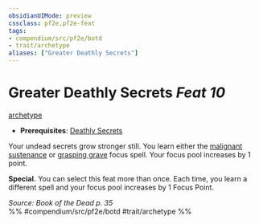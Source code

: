 ```yaml
---
obsidianUIMode: preview
cssclass: pf2e,pf2e-feat
tags:
- compendium/src/pf2e/botd
- trait/archetype
aliases: ["Greater Deathly Secrets"]
---
```

# Greater Deathly Secrets  *Feat 10*  
[archetype](rules/traits/archetype.md "Archetype Feat Trait")  

- **Prerequisites**: [Deathly Secrets](compendium/feats/deathly-secrets-botd.md)

Your undead secrets grow stronger still. You learn either the [malignant sustenance](compendium/spells/malignant-sustenance.md) or [grasping grave](compendium/spells/grasping-grave.md) focus spell. Your focus pool increases by 1 point.

**Special.** You can select this feat more than once. Each time, you learn a different spell and your focus pool increases by 1 Focus Point.

*Source: Book of the Dead p. 35*  
%% #compendium/src/pf2e/botd #trait/archetype %%